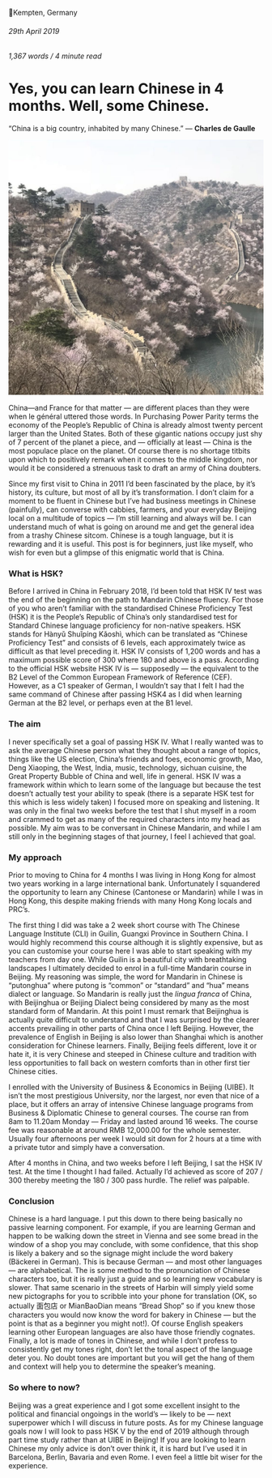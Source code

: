 📍Kempten, Germany

###### 29th April 2019

###### 1,367 words / 4 minute read

# Yes, you can learn Chinese in 4 months. Well, some Chinese.

“China is a big country, inhabited by many Chinese.” ― **Charles de Gaulle**

![The Great Wall of China](/static/chinese_001.png)

China—and France for that matter — are different places than they were when le général uttered those words. In Purchasing Power Parity terms the economy of the People’s Republic of China is already almost twenty percent larger than the United States. Both of these gigantic nations occupy just shy of 7 percent of the planet a piece, and — officially at least — China is the most populace place on the planet. Of course there is no shortage titbits upon which to positively remark when it comes to the middle kingdom, nor would it be considered a strenuous task to draft an army of China doubters.

Since my first visit to China in 2011 I’d been fascinated by the place, by it’s history, its culture, but most of all by it’s transformation. I don’t claim for a moment to be fluent in Chinese but I’ve had business meetings in Chinese (painfully), can converse with cabbies, farmers, and your everyday Beijing local on a multitude of topics — I’m still learning and always will be. I can understand much of what is going on around me and get the general idea from a trashy Chinese sitcom. Chinese is a tough language, but it is rewarding and it is useful. This post is for beginners, just like myself, who wish for even but a glimpse of this enigmatic world that is China.

### What is HSK?

Before I arrived in China in February 2018, I’d been told that HSK IV test was the end of the beginning on the path to Mandarin Chinese fluency. For those of you who aren’t familiar with the standardised Chinese Proficiency Test (HSK) it is the People’s Republic of China’s only standardised test for Standard Chinese language proficiency for non-native speakers. HSK stands for Hànyǔ Shuǐpíng Kǎoshì, which can be translated as “Chinese Proficiency Test” and consists of 6 levels, each approximately twice as difficult as that level preceding it. HSK IV consists of 1,200 words and has a maximum possible score of 300 where 180 and above is a pass. According to the official HSK website HSK IV is — supposedly — the equivalent to the B2 Level of the Common European Framework of Reference (CEF). However, as a C1 speaker of German, I wouldn’t say that I felt I had the same command of Chinese after passing HSK4 as I did when learning German at the B2 level, or perhaps even at the B1 level.

### The aim

I never specifically set a goal of passing HSK IV. What I really wanted was to ask the average Chinese person what they thought about a range of topics, things like the US election, China’s friends and foes, economic growth, Mao, Deng Xiaoping, the West, India, music, technology, sichuan cuisine, the Great Property Bubble of China and well, life in general. HSK IV was a framework within which to learn some of the language but because the test doesn’t actually test your ability to speak (there is a separate HSK test for this which is less widely taken) I focused more on speaking and listening. It was only in the final two weeks before the test that I shut myself in a room and crammed to get as many of the required characters into my head as possible. My aim was to be conversant in Chinese Mandarin, and while I am still only in the beginning stages of that journey, I feel I achieved that goal.

### My approach

Prior to moving to China for 4 months I was living in Hong Kong for almost two years working in a large international bank. Unfortunately I squandered the opportunity to learn any Chinese (Cantonese or Mandarin) while I was in Hong Kong, this despite making friends with many Hong Kong locals and PRC’s.

The first thing I did was take a 2 week short course with The Chinese Language Institute (CLI) in Guilin, Guangxi Province in Southern China. I would highly recommend this course although it is slightly expensive, but as you can customise your course here I was able to start speaking with my teachers from day one. While Guilin is a beautiful city with breathtaking landscapes I ultimately decided to enrol in a full-time Mandarin course in Beijing. My reasoning was simple, the word for Mandarin in Chinese is “putonghua” where putong is “common” or “standard” and “hua” means dialect or language. So Mandarin is really just the _lingua franca_ of China, with Beijinghua or Beijing Dialect being considered by many as the most standard form of Mandarin. At this point I must remark that Beijinghua is actually quite difficult to understand and that I was surprised by the clearer accents prevailing in other parts of China once I left Beijing. However, the prevalence of English in Beijing is also lower than Shanghai which is another consideration for Chinese learners. Finally, Beijing feels different, love it or hate it, it is very Chinese and steeped in Chinese culture and tradition with less opportunities to fall back on western comforts than in other first tier Chinese cities.

I enrolled with the University of Business & Economics in Beijing (UIBE). It isn’t the most prestigious University, nor the largest, nor even that nice of a place, but it offers an array of intensive Chinese language programs from Business & Diplomatic Chinese to general courses. The course ran from 8am to 11.20am Monday — Friday and lasted around 16 weeks. The course fee was reasonable at around RMB 12,000.00 for the whole semester. Usually four afternoons per week I would sit down for 2 hours at a time with a private tutor and simply have a conversation.

After 4 months in China, and two weeks before I left Beijing, I sat the HSK IV test. At the time I thought I had failed. Actually I’d achieved as score of 207 / 300 thereby meeting the 180 / 300 pass hurdle. The relief was palpable.

### Conclusion

Chinese is a hard language. I put this down to there being basically no passive learning component. For example, if you are learning German and happen to be walking down the street in Vienna and see some bread in the window of a shop you may conclude, with some confidence, that this shop is likely a bakery and so the signage might include the word bakery (Bäckerei in German). This is because German — and most other languages — are alphabetical. The is some method to the pronunciation of Chinese characters too, but it is really just a guide and so learning new vocabulary is slower. That same scenario in the streets of Harbin will simply yield some new pictographs for you to scribble into your phone for translation (OK, so actually 面包店 or MianBaoDian means “Bread Shop” so if you knew those characters you would now know the word for bakery in Chinese — but the point is that as a beginner you might not!). Of course English speakers learning other European languages are also have those friendly cognates. Finally, a lot is made of tones in Chinese, and while I don’t profess to consistently get my tones right, don’t let the tonal aspect of the language deter you. No doubt tones are important but you will get the hang of them and context will help you to determine the speaker’s meaning.

### So where to now?

Beijing was a great experience and I got some excellent insight to the political and financial ongoings in the world’s — likely to be — next superpower which I will discuss in future posts. As for my Chinese language goals now I will look to pass HSK V by the end of 2019 although through part time study rather than at UIBE in Beijing! If you are looking to learn Chinese my only advice is don’t over think it, it is hard but I’ve used it in Barcelona, Berlin, Bavaria and even Rome. I even feel a little bit wiser for the experience.

